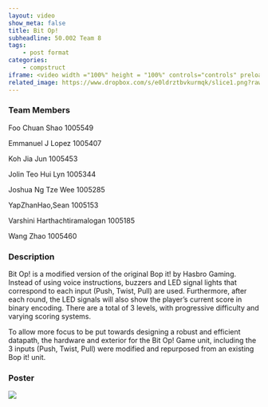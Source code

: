 ```yaml
---
layout: video
show_meta: false
title: Bit Op!
subheadline: 50.002 Team 8
tags:
    - post format
categories:
    - compstruct
iframe: <video width ="100%" height = "100%" controls="controls" preload="metadata" src="https://www.dropbox.com/s/o3lfuu1vwkmsubk/1D%20Checkoff%204_%20Poster%20and%20Video_1D%208_attempt_2022-04-18-18-04-00_bitop_video.mp4?raw=1#t=0.5"> Your browser does not support the HTML5 Video element.</video>
related_image: https://www.dropbox.com/s/e0ldrztbvkurmqk/slice1.png?raw=1
---
```


### Team Members

Foo Chuan Shao 1005549

Emmanuel J Lopez 1005407

Koh Jia Jun 1005453

Jolin Teo Hui Lyn 1005344

Joshua Ng Tze Wee 1005285 

YapZhanHao,Sean 1005153 

Varshini Harthachtiramalogan 1005185 

Wang Zhao 1005460

### Description

Bit Op! is a modified version of the original Bop it! by Hasbro Gaming. Instead of using voice instructions, buzzers and LED signal lights that correspond to each input (Push, Twist, Pull) are used. Furthermore, after each round, the LED signals will also show the player’s current score in binary encoding. There are a total of 3 levels, with progressive difficulty and varying scoring systems.

To allow more focus to be put towards designing a robust and efficient datapath, the hardware and exterior for the Bit Op! Game unit, including the 3 inputs (Push, Twist, Pull) were modified and repurposed from an existing Bop it! unit.

### Poster

<img src="https://www.dropbox.com/s/21vy3rufio2pi2f/1D%20Checkoff%204_%20Poster%20and%20Video_1D%208_attempt_2022-04-18-18-04-00_bitop_poster.png?raw=1" />
